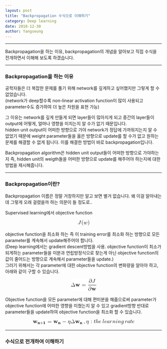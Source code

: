 ```yaml
---
layout: post
title: "Backpropagation 수식으로 이해하기"
category: Deep learning
date: 2018-12-30
author: Yangseung
---
```


<hr>
<p>Backpropagation을 하는 이유, backpropagation의 개념을 알아보고 직접 수식을 전개하면서 이해해 보도록 하겠습니다.
<hr>

<h3>Backpropagation을 하는 이유</h3>
<p>공학자들은 더 복잡한 문제를 풀기 위해 network를 깊게하고 싶어했지만 그렇게 할 수 없었습니다.<br/> (network가 deep할수록 non-linear activation function이 많이 사용되고 parameter수도 증가하여 더 높은 차원을 표현 가능)</p>
<p>그 이유는 network를 깊게 만들게 되면 layer들이 많아지게 되고 중간의 layer들이 output에 어떻게, 얼마나 영향을 미치는지 알 수가 없기 때문입니다. <br/> hidden unit output이 어떠한 방향으로 가야 network가 정답에 가까워지는지 알 수 없었기 때문에 weight parameter들을 옳은 방향으로 update를 할 수가 없고 원하는 문제를 해결할 수 없게 됩니다. 이를 해결한 방법이 바로 backpropagation입니다.
<p>Backpropagation algorithm은 hidden unit output들이 어떠한 방향으로 가야하는지 즉, hidden unit의 weigth들을 어떠한 방향으로 update를 해주어야 하는지에 대한 방법을 제시해줍니다.</p>
<hr>
  
<h3>Backpropagation이란?</h3>
<p>Backpropagation 이름은 정말 거창하지만 알고 보면 별거 없습니다. 왜 이걸 알아내는데 그렇게 오래 걸렸을까 하는 의문이 들 정도로..</p>
Supervised learning에서 objective function
<p align = "center"><img src="/post_images/1_1.png"></p>
objective function을 최소화 하는 즉 이 training error를 최소화 하는 방향으로 모든 parameter를 계속해서 update해주어야 합니다.<br/>
(Deep learning에서는 gradient descent방법을 사용. objective function이 최소가 되게하는 parameter들을 미분과 연립방정식으로 찾는게 아닌 objective function의 값이 줄어드는 방향으로 계속해서 parameter들을 update.)<br/>
그러기 위해서는 각 parameter에 대한 objective function의 변화량을 알아야 하고, 아래와 같이 구할 수 있습니다.<br/>
<p align = "center"><img src="/post_images/1_2.png"></p>
Objective function을 모든 parameter에 대해 편미분을 해줌으로써 parameter가 objective function에 어떠한 영향을 미쳤는지 알 수 있고 gradient방향 반대로 parameter들을 update하여 objective function을 최소화 할 수 있습니다.<br/>
<p align = "center"><img src="/post_images/1_3.png"></p>
<hr>

<h3>수식으로 전개하여 이해하기</h3>
